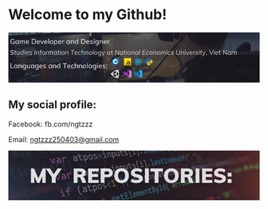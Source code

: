 # Welcome to my Github!

![Image](profile.png "profile")

## My social profile:

Facebook: fb.com/ngtzzz

Email: ngtzzz250403@gmail.com


![Image](projects.png "project")
